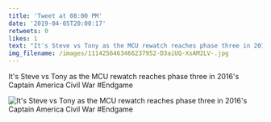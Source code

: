 ```yaml
---
title: 'Tweet at 08:00 PM'
date: '2019-04-05T20:00:17'
retweets: 0
likes: 1
text: "It's Steve vs Tony as the MCU rewatch reaches phase three in 2016's Captain America Civil War #Endgame"
img_filename: /images/1114256463466237952-D3aiUQ-XsAM2LV-.jpg
---
```

It's Steve vs Tony as the MCU rewatch reaches phase three in 2016's Captain America Civil War #Endgame

![It's Steve vs Tony as the MCU rewatch reaches phase three in 2016's Captain America Civil War #Endgame](/images/1114256463466237952-D3aiUQ-XsAM2LV-.jpg "It's Steve vs Tony as the MCU rewatch reaches phase three in 2016's Captain America Civil War #Endgame")
